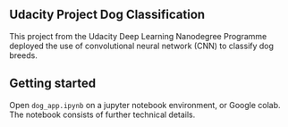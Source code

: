 ## Udacity Project Dog Classification
This project from the Udacity Deep Learning Nanodegree Programme deployed the use of convolutional neural network (CNN) to classify dog breeds.

## Getting started
Open `dog_app.ipynb` on a jupyter notebook environment, or Google colab. The notebook consists of further technical details.

